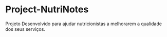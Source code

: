 # Project-NutriNotes
 Projeto Desenvolvido para ajudar nutricionistas a melhorarem a qualidade dos seus serviços.
